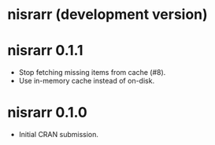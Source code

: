 # nisrarr (development version)

# nisrarr 0.1.1

* Stop fetching missing items from cache (#8).
* Use in-memory cache instead of on-disk.

# nisrarr 0.1.0

* Initial CRAN submission.
